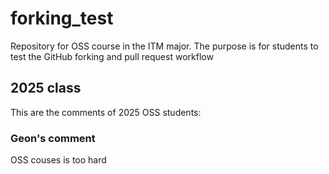# forking_test
Repository for OSS course in the ITM major. The purpose is for students to test the GitHub forking and pull request workflow

## 2025 class

This are the comments of 2025 OSS students:

### Geon's comment
OSS couses is too hard

